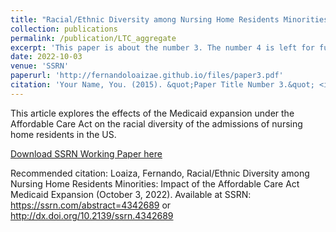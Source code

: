 ```yaml
---
title: "Racial/Ethnic Diversity among Nursing Home Residents Minorities: Impact of the Affordable Care Act Medicaid Expansion"
collection: publications
permalink: /publication/LTC_aggregate
excerpt: 'This paper is about the number 3. The number 4 is left for future work.'
date: 2022-10-03
venue: 'SSRN'
paperurl: 'http://fernandoloaizae.github.io/files/paper3.pdf'
citation: 'Your Name, You. (2015). &quot;Paper Title Number 3.&quot; <i>Journal 1</i>. 1(3).'
---
```


This article explores the effects of the Medicaid expansion under the Affordable Care Act on the racial diversity of the admissions of nursing home residents in the US.

[Download SSRN Working Paper here](https://papers.ssrn.com/sol3/papers.cfm?abstract_id=4342689)

Recommended citation: Loaiza, Fernando, Racial/Ethnic Diversity among Nursing Home Residents Minorities: Impact of the Affordable Care Act Medicaid Expansion (October 3, 2022). Available at SSRN: https://ssrn.com/abstract=4342689 or http://dx.doi.org/10.2139/ssrn.4342689
